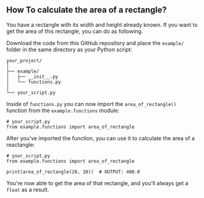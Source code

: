 ## How To calculate the area of a rectangle?

You have a rectangle with its width and height already known.
If you want to get the area of this rectangle, you can do as following.

Download the code from this GitHub repository and place
the `example/` folder in the same directory as your
Python script:

    your_project/
    │
    ├── example/
    │   ├── __init__.py
    │   └── functions.py
    │
    └── your_script.py

Inside of `functions.py` you can now import the
`area_of_rectangle()` function from the `example.functions`
module:

    # your_script.py
    from example.functions import area_of_rectangle

After you've imported the function, you can use it
to calculate the area of a reactangle:

    # your_script.py
    from example.functions import area_of_rectangle

    print(area_of_rectangle(20, 10))  # OUTPUT: 400.0

You're now able to get the area of that rectangle, and you'll
always get a `float` as a result.

